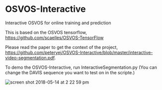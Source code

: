 # OSVOS-Interactive
Interactive OSVOS for online training and prediction

This is based on the OSVOS tensorflow, https://github.com/scaelles/OSVOS-TensorFlow 

Please read the paper to get the context of the project, https://github.com/peteryej/OSVOS-Interactive/blob/master/interactive-video-segmentation.pdf. 

To demo the OSVOS-Interactive, run InteractiveSegmentation.py 
(You can change the DAVIS sequence you want to test on in the scripte.)

![screen shot 2018-05-14 at 2 22 59 pm](https://user-images.githubusercontent.com/16688583/40024450-312a972a-5783-11e8-99ae-c58ec580cab9.jpg)
